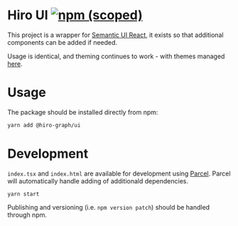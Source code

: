 # Hiro UI [![npm (scoped)](https://img.shields.io/npm/v/@hiro-graph/ui.svg)](https://www.npmjs.com/package/@hiro-graph/ui)

This project is a wrapper for [Semantic UI React](https://react.semantic-ui.com/), it exists so that additional components can be added if needed.

Usage is identical, and theming continues to work - with themes managed [here](https://github.com/arago/hiro-ui-themes).

# Usage

The package should be installed directly from npm:

```bash
yarn add @hiro-graph/ui
```

# Development

`index.tsx` and `index.html` are available for development using [Parcel](https://parceljs.org/). Parcel will automatically handle adding of additionald dependencies.

```
yarn start
```

Publishing and versioning (i.e. `npm version patch`) should be handled through npm.

